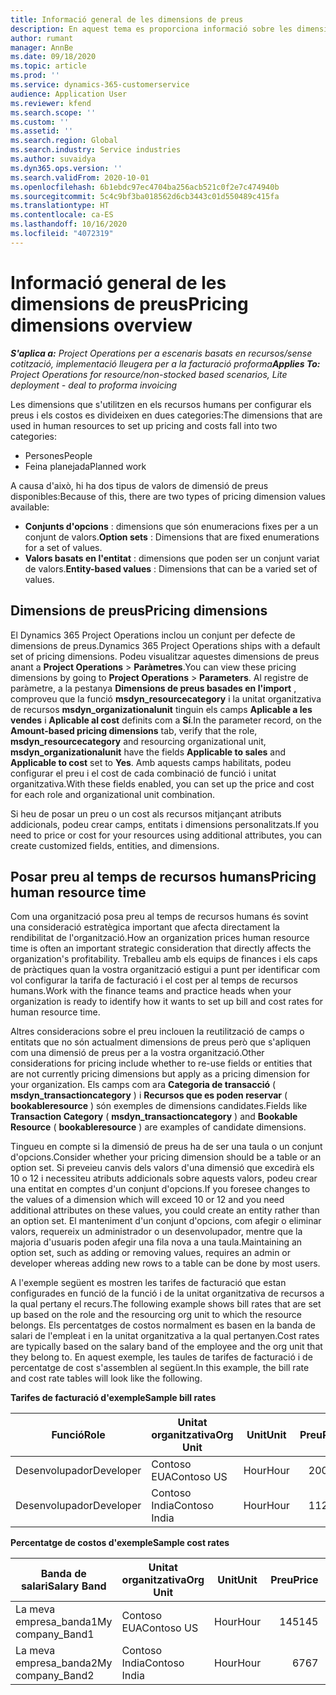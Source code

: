 ```yaml
---
title: Informació general de les dimensions de preus
description: En aquest tema es proporciona informació sobre les dimensions de preus al Dynamics 365 Project Operations.
author: rumant
manager: AnnBe
ms.date: 09/18/2020
ms.topic: article
ms.prod: ''
ms.service: dynamics-365-customerservice
audience: Application User
ms.reviewer: kfend
ms.search.scope: ''
ms.custom: ''
ms.assetid: ''
ms.search.region: Global
ms.search.industry: Service industries
ms.author: suvaidya
ms.dyn365.ops.version: ''
ms.search.validFrom: 2020-10-01
ms.openlocfilehash: 6b1ebdc97ec4704ba256acb521c0f2e7c474940b
ms.sourcegitcommit: 5c4c9bf3ba018562d6cb3443c01d550489c415fa
ms.translationtype: HT
ms.contentlocale: ca-ES
ms.lasthandoff: 10/16/2020
ms.locfileid: "4072319"
---
```

# <a name="pricing-dimensions-overview"></a><span data-ttu-id="e6d88-103">Informació general de les dimensions de preus</span><span class="sxs-lookup"><span data-stu-id="e6d88-103">Pricing dimensions overview</span></span>

<span data-ttu-id="e6d88-104">_**S'aplica a:** Project Operations per a escenaris basats en recursos/sense cotització, implementació lleugera per a la facturació proforma_</span><span class="sxs-lookup"><span data-stu-id="e6d88-104">_**Applies To:** Project Operations for resource/non-stocked based scenarios, Lite deployment - deal to proforma invoicing_</span></span>

<span data-ttu-id="e6d88-105">Les dimensions que s'utilitzen en els recursos humans per configurar els preus i els costos es divideixen en dues categories:</span><span class="sxs-lookup"><span data-stu-id="e6d88-105">The dimensions that are used in human resources to set up pricing and costs fall into two categories:</span></span>

- <span data-ttu-id="e6d88-106">Persones</span><span class="sxs-lookup"><span data-stu-id="e6d88-106">People</span></span>
- <span data-ttu-id="e6d88-107">Feina planejada</span><span class="sxs-lookup"><span data-stu-id="e6d88-107">Planned work</span></span>

<span data-ttu-id="e6d88-108">A causa d'això, hi ha dos tipus de valors de dimensió de preus disponibles:</span><span class="sxs-lookup"><span data-stu-id="e6d88-108">Because of this, there are two types of pricing dimension values available:</span></span>

- <span data-ttu-id="e6d88-109">**Conjunts d'opcions** : dimensions que són enumeracions fixes per a un conjunt de valors.</span><span class="sxs-lookup"><span data-stu-id="e6d88-109">**Option sets** : Dimensions that are fixed enumerations for a set of values.</span></span>
- <span data-ttu-id="e6d88-110">**Valors basats en l'entitat** : dimensions que poden ser un conjunt variat de valors.</span><span class="sxs-lookup"><span data-stu-id="e6d88-110">**Entity-based values** : Dimensions that can be a varied set of values.</span></span>

## <a name="pricing-dimensions"></a><span data-ttu-id="e6d88-111">Dimensions de preus</span><span class="sxs-lookup"><span data-stu-id="e6d88-111">Pricing dimensions</span></span>

<span data-ttu-id="e6d88-112">El Dynamics 365 Project Operations inclou un conjunt per defecte de dimensions de preus.</span><span class="sxs-lookup"><span data-stu-id="e6d88-112">Dynamics 365 Project Operations ships with a default set of pricing dimensions.</span></span> <span data-ttu-id="e6d88-113">Podeu visualitzar aquestes dimensions de preus anant a **Project Operations** > **Paràmetres**.</span><span class="sxs-lookup"><span data-stu-id="e6d88-113">You can view these pricing dimensions by going to **Project Operations** > **Parameters**.</span></span> <span data-ttu-id="e6d88-114">Al registre de paràmetre, a la pestanya **Dimensions de preus basades en l'import** , comproveu que la funció **msdyn_resourcecategory** i la unitat organitzativa de recursos **msdyn_organizationalunit** tinguin els camps **Aplicable a les vendes** i **Aplicable al cost** definits com a **Sí**.</span><span class="sxs-lookup"><span data-stu-id="e6d88-114">In the parameter record, on the **Amount-based pricing dimensions** tab, verify that the role, **msdyn_resourcecategory** and resourcing organizational unit, **msdyn_organizationalunit** have the fields **Applicable to sales** and **Applicable to cost** set to **Yes**.</span></span> <span data-ttu-id="e6d88-115">Amb aquests camps habilitats, podeu configurar el preu i el cost de cada combinació de funció i unitat organitzativa.</span><span class="sxs-lookup"><span data-stu-id="e6d88-115">With these fields enabled, you can set up the price and cost for each role and organizational unit combination.</span></span>

<span data-ttu-id="e6d88-116">Si heu de posar un preu o un cost als recursos mitjançant atributs addicionals, podeu crear camps, entitats i dimensions personalitzats.</span><span class="sxs-lookup"><span data-stu-id="e6d88-116">If you need to price or cost for your resources using additional attributes, you can create customized fields, entities, and dimensions.</span></span>

## <a name="pricing-human-resource-time"></a><span data-ttu-id="e6d88-117">Posar preu al temps de recursos humans</span><span class="sxs-lookup"><span data-stu-id="e6d88-117">Pricing human resource time</span></span>
<span data-ttu-id="e6d88-118">Com una organització posa preu al temps de recursos humans és sovint una consideració estratègica important que afecta directament la rendibilitat de l'organització.</span><span class="sxs-lookup"><span data-stu-id="e6d88-118">How an organization prices human resource time is often an important strategic consideration that directly affects the organization's profitability.</span></span> <span data-ttu-id="e6d88-119">Treballeu amb els equips de finances i els caps de pràctiques quan la vostra organització estigui a punt per identificar com vol configurar la tarifa de facturació i el cost per al temps de recursos humans.</span><span class="sxs-lookup"><span data-stu-id="e6d88-119">Work with the finance teams and practice heads when your organization is ready to identify how it wants to set up bill and cost rates for human resource time.</span></span>

<span data-ttu-id="e6d88-120">Altres consideracions sobre el preu inclouen la reutilització de camps o entitats que no són actualment dimensions de preus però que s'apliquen com una dimensió de preus per a la vostra organització.</span><span class="sxs-lookup"><span data-stu-id="e6d88-120">Other considerations for pricing include whether to re-use fields or entities that are not currently pricing dimensions but apply as a pricing dimension for your organization.</span></span> <span data-ttu-id="e6d88-121">Els camps com ara **Categoria de transacció** ( **msdyn_transactioncategory** ) i **Recursos que es poden reservar** ( **bookableresource** ) són exemples de dimensions candidates.</span><span class="sxs-lookup"><span data-stu-id="e6d88-121">Fields like **Transaction Category** ( **msdyn_transactioncategory** ) and **Bookable Resource** ( **bookableresource** ) are examples of candidate dimensions.</span></span> 

<span data-ttu-id="e6d88-122">Tingueu en compte si la dimensió de preus ha de ser una taula o un conjunt d'opcions.</span><span class="sxs-lookup"><span data-stu-id="e6d88-122">Consider whether your pricing dimension should be a table or an option set.</span></span> <span data-ttu-id="e6d88-123">Si preveieu canvis dels valors d'una dimensió que excedirà els 10 o 12 i necessiteu atributs addicionals sobre aquests valors, podeu crear una entitat en comptes d'un conjunt d'opcions.</span><span class="sxs-lookup"><span data-stu-id="e6d88-123">If you foresee changes to the values of a dimension which will exceed 10 or 12 and you need additional attributes on these values, you could create an entity rather than an option set.</span></span> <span data-ttu-id="e6d88-124">El manteniment d'un conjunt d'opcions, com afegir o eliminar valors, requereix un administrador o un desenvolupador, mentre que la majoria d'usuaris poden afegir una fila nova a una taula.</span><span class="sxs-lookup"><span data-stu-id="e6d88-124">Maintaining an option set, such as adding or removing values, requires an admin or developer whereas adding new rows to a table can be done by most users.</span></span>

<span data-ttu-id="e6d88-125">A l'exemple següent es mostren les tarifes de facturació que estan configurades en funció de la funció i de la unitat organitzativa de recursos a la qual pertany el recurs.</span><span class="sxs-lookup"><span data-stu-id="e6d88-125">The following example shows bill rates that are set up based on the role and the resourcing org unit to which the resource belongs.</span></span> <span data-ttu-id="e6d88-126">Els percentatges de costos normalment es basen en la banda de salari de l'empleat i en la unitat organitzativa a la qual pertanyen.</span><span class="sxs-lookup"><span data-stu-id="e6d88-126">Cost rates are typically based on the salary band of the employee and the org unit that they belong to.</span></span> <span data-ttu-id="e6d88-127">En aquest exemple, les taules de tarifes de facturació i de percentatge de cost s'assemblen al següent.</span><span class="sxs-lookup"><span data-stu-id="e6d88-127">In this example, the bill rate and cost rate tables will look like the following.</span></span>

<span data-ttu-id="e6d88-128">**Tarifes de facturació d'exemple**</span><span class="sxs-lookup"><span data-stu-id="e6d88-128">**Sample bill rates**</span></span>

| <span data-ttu-id="e6d88-129">Funció</span><span class="sxs-lookup"><span data-stu-id="e6d88-129">Role</span></span>        | <span data-ttu-id="e6d88-130">Unitat organitzativa</span><span class="sxs-lookup"><span data-stu-id="e6d88-130">Org Unit</span></span>    |<span data-ttu-id="e6d88-131">Unit</span><span class="sxs-lookup"><span data-stu-id="e6d88-131">Unit</span></span>      |<span data-ttu-id="e6d88-132">Preu</span><span class="sxs-lookup"><span data-stu-id="e6d88-132">Price</span></span>      |<span data-ttu-id="e6d88-133">Moneda</span><span class="sxs-lookup"><span data-stu-id="e6d88-133">Currency</span></span>  |
| ------------|-------------|----------|----------:|----------|
| <span data-ttu-id="e6d88-134">Desenvolupador</span><span class="sxs-lookup"><span data-stu-id="e6d88-134">Developer</span></span>   | <span data-ttu-id="e6d88-135">Contoso EUA</span><span class="sxs-lookup"><span data-stu-id="e6d88-135">Contoso US</span></span>  |<span data-ttu-id="e6d88-136">Hour</span><span class="sxs-lookup"><span data-stu-id="e6d88-136">Hour</span></span> | <span data-ttu-id="e6d88-137">200</span><span class="sxs-lookup"><span data-stu-id="e6d88-137">200</span></span>|<span data-ttu-id="e6d88-138">USD</span><span class="sxs-lookup"><span data-stu-id="e6d88-138">USD</span></span>     |
| <span data-ttu-id="e6d88-139">Desenvolupador</span><span class="sxs-lookup"><span data-stu-id="e6d88-139">Developer</span></span>   | <span data-ttu-id="e6d88-140">Contoso India</span><span class="sxs-lookup"><span data-stu-id="e6d88-140">Contoso India</span></span> |<span data-ttu-id="e6d88-141">Hour</span><span class="sxs-lookup"><span data-stu-id="e6d88-141">Hour</span></span>|   <span data-ttu-id="e6d88-142">112</span><span class="sxs-lookup"><span data-stu-id="e6d88-142">112</span></span>|<span data-ttu-id="e6d88-143">USD</span><span class="sxs-lookup"><span data-stu-id="e6d88-143">USD</span></span>     |


<span data-ttu-id="e6d88-144">**Percentatge de costos d'exemple**</span><span class="sxs-lookup"><span data-stu-id="e6d88-144">**Sample cost rates**</span></span>

| <span data-ttu-id="e6d88-145">Banda de salari</span><span class="sxs-lookup"><span data-stu-id="e6d88-145">Salary Band</span></span>     | <span data-ttu-id="e6d88-146">Unitat organitzativa</span><span class="sxs-lookup"><span data-stu-id="e6d88-146">Org Unit</span></span>    |<span data-ttu-id="e6d88-147">Unit</span><span class="sxs-lookup"><span data-stu-id="e6d88-147">Unit</span></span>      |<span data-ttu-id="e6d88-148">Preu</span><span class="sxs-lookup"><span data-stu-id="e6d88-148">Price</span></span>      |<span data-ttu-id="e6d88-149">Moneda</span><span class="sxs-lookup"><span data-stu-id="e6d88-149">Currency</span></span>  |
| ----------------|-------------|----------|----------:|----------|
| <span data-ttu-id="e6d88-150">La meva empresa_banda1</span><span class="sxs-lookup"><span data-stu-id="e6d88-150">My company_Band1</span></span> | <span data-ttu-id="e6d88-151">Contoso EUA</span><span class="sxs-lookup"><span data-stu-id="e6d88-151">Contoso US</span></span>  |<span data-ttu-id="e6d88-152">Hour</span><span class="sxs-lookup"><span data-stu-id="e6d88-152">Hour</span></span> | <span data-ttu-id="e6d88-153">145</span><span class="sxs-lookup"><span data-stu-id="e6d88-153">145</span></span>|<span data-ttu-id="e6d88-154">USD</span><span class="sxs-lookup"><span data-stu-id="e6d88-154">USD</span></span>     |
| <span data-ttu-id="e6d88-155">La meva empresa_banda2</span><span class="sxs-lookup"><span data-stu-id="e6d88-155">My company_Band2</span></span> | <span data-ttu-id="e6d88-156">Contoso India</span><span class="sxs-lookup"><span data-stu-id="e6d88-156">Contoso India</span></span> |<span data-ttu-id="e6d88-157">Hour</span><span class="sxs-lookup"><span data-stu-id="e6d88-157">Hour</span></span>|   <span data-ttu-id="e6d88-158">67</span><span class="sxs-lookup"><span data-stu-id="e6d88-158">67</span></span>|<span data-ttu-id="e6d88-159">USD</span><span class="sxs-lookup"><span data-stu-id="e6d88-159">USD</span></span>     |
